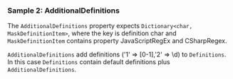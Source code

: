 ### Sample 2: AdditionalDefinitions

The `AdditionalDefinitions` property expects `Dictionary<char, MaskDefinitionItem>`, where the key is definition char and `MaskDefinitionItem` contains property JavaScriptRegEx and CSharpRegex.

`AdditionalDefinitions` add definitions ('1' => [0-1],'2' => \d) to `Definitions`. In this case `Definitions` contain default definitions plus `AdditionalDefinitions`.

